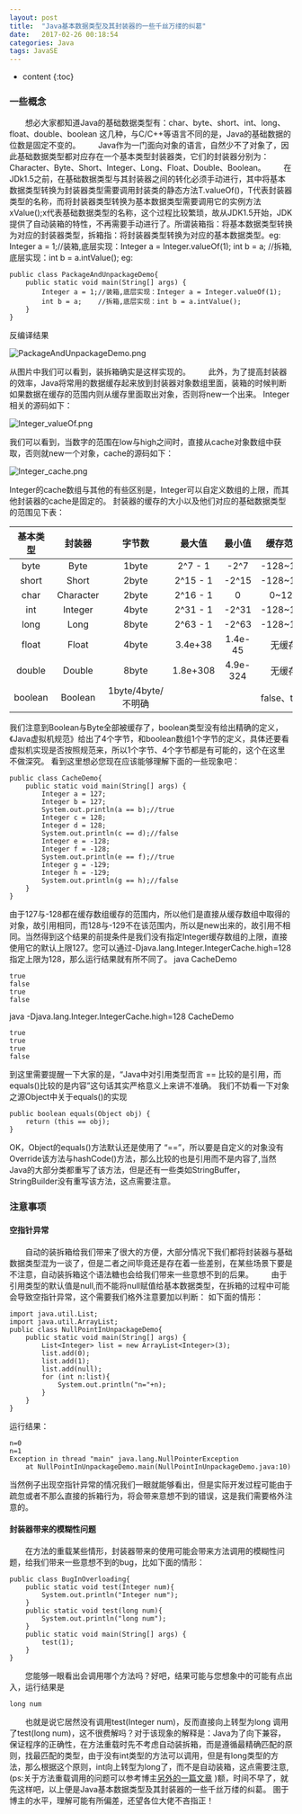 ```yaml
---
layout: post
title:  "Java基本数据类型及其封装器的一些千丝万缕的纠葛"
date:   2017-02-26 00:18:54
categories: Java
tags: JavaSE
---
```


* content
{:toc}
### 一些概念
    想必大家都知道Java的基础数据类型有：char、byte、short、int、long、float、double、boolean 这几种，与C/C++等语言不同的是，Java的基础数据的位数是固定不变的。
    Java作为一门面向对象的语言，自然少不了对象了，因此基础数据类型都对应存在一个基本类型封装器类，它们的封装器分别为：Character、Byte、Short、Integer、Long、Float、Double、Boolean。
    在JDk1.5之前，在基础数据类型与其封装器之间的转化必须手动进行，其中将基本数据类型转换为封装器类型需要调用封装类的静态方法T.valueOf()，T代表封装器类型的名称，而将封装器类型转换为基本数据类型需要调用它的实例方法xValue();x代表基础数据类型的名称，这个过程比较繁琐，故从JDK1.5开始，JDK提供了自动装箱的特性，不再需要手动进行了。所谓装箱指：将基本数据类型转换为对应的封装器类型，拆箱指：将封装器类型转换为对应的基本数据类型。eg:
Integer a = 1;//装箱,底层实现：Integer a = Integer.valueOf(1);
int b = a;    //拆箱,底层实现：int b = a.intValue();
eg:
```
public class PackageAndUnpackageDemo{
    public static void main(String[] args) {
        Integer a = 1;//装箱,底层实现：Integer a = Integer.valueOf(1);
        int b = a;    //拆箱,底层实现：int b = a.intValue();
    }
}
```
反编译结果

![PackageAndUnpackageDemo.png](http://upload-images.jianshu.io/upload_images/3781926-b7721e03af8e36e0.png?imageMogr2/auto-orient/strip%7CimageView2/2/w/1240)

从图片中我们可以看到，装拆箱确实是这样实现的。
    此外，为了提高封装器的效率，Java将常用的数据缓存起来放到封装器对象数组里面，装箱的时候判断如果数据在缓存的范围内则从缓存里面取出对象，否则将new一个出来。
Integer相关的源码如下：

![Integer_valueOf.png](http://upload-images.jianshu.io/upload_images/3781926-7e237a821c67a3d6.png?imageMogr2/auto-orient/strip%7CimageView2/2/w/1240)

我们可以看到，当数字的范围在low与high之间时，直接从cache对象数组中获取，否则就new一个对象，cache的源码如下：

![Integer_cache.png](http://upload-images.jianshu.io/upload_images/3781926-e363b9fdcf54c3e0.png?imageMogr2/auto-orient/strip%7CimageView2/2/w/1240)

Integer的cache数组与其他的有些区别是，Integer可以自定义数组的上限，而其他封装器的cache是固定的。
封装器的缓存的大小以及他们对应的基础数据类型的范围见下表：



| 基本类型 | 封装器 | 字节数 | 最大值 | 最小值 |    缓存范围     |
| :------: | :------: | :------: | :------: | :------: | :------: |
| byte | Byte | 1byte | 2^7 - 1 | -2^7 | -128~127 |
| short | Short | 2byte | 2^15 - 1 | -2^15 | -128~127 |
| char | Character | 2byte | 2^16 - 1 | 0    | 0~127 |
| int  | Integer | 4byte | 2^31 - 1 | -2^31 | -128~127 |
| long | Long | 8byte | 2^63 - 1 | -2^63 | -128~127 |
| float | Float | 4byte | 3.4e+38 | 1.4e-45 | 无缓存 |
| double | Double | 8byte | 1.8e+308 | 4.9e-324 | 无缓存 |
| boolean | Boolean | 1byte/4byte/不明确 |     |    | false、true |


我们注意到Boolean与Byte全部被缓存了，boolean类型没有给出精确的定义，《Java虚拟机规范》给出了4个字节，和boolean数组1个字节的定义，具体还要看虚拟机实现是否按照规范来，所以1个字节、4个字节都是有可能的，这个在这里不做深究。
看到这里想必您现在应该能够理解下面的一些现象吧：
```
public class CacheDemo{
    public static void main(String[] args) {
        Integer a = 127;
		Integer b = 127;
		System.out.println(a == b);//true
		Integer c = 128;
		Integer d = 128;
		System.out.println(c == d);//false
		Integer e = -128;
		Integer f = -128;
		System.out.println(e == f);//true
		Integer g = -129;
		Integer h = -129;
		System.out.println(g == h);//false
    }
}
```
由于127与-128都在缓存数组缓存的范围内，所以他们是直接从缓存数组中取得的对象，故引用相同，而128与-129不在该范围内，所以是new出来的，故引用不相同。当然得到这个结果的前提条件是我们没有指定Integer缓存数组的上限，直接使用它的默认上限127。您可以通过-Djava.lang.Integer.IntegerCache.high=128 指定上限为128，那么运行结果就有所不同了。
java CacheDemo 
```
true
false
true
false
```
java -Djava.lang.Integer.IntegerCache.high=128 CacheDemo 
```
true
true
true
false

```

到这里需要提醒一下大家的是，“Java中对引用类型而言 == 比较的是引用，而equals()比较的是内容”这句话其实严格意义上来讲不准确。
我们不妨看一下对象之源Object中关于equals()的实现

```
public boolean equals(Object obj) {
    return (this == obj);
}
```

OK，Object的equals()方法默认还是使用了 “==”，所以要是自定义的对象没有Override该方法与hashCode()方法，那么比较的也是引用而不是内容了,当然Java的大部分类都重写了该方法，但是还有一些类如StringBuffer，StringBuilder没有重写该方法，这点需要注意。

### 注意事项
#### 空指针异常
    自动的装拆箱给我们带来了很大的方便，大部分情况下我们都将封装器与基础数据类型混为一谈了，但是二者之间毕竟还是存在着一些差别，在某些场景下要是不注意，自动装拆箱这个语法糖也会给我们带来一些意想不到的后果。
    由于引用类型的默认值是null,而不能将null赋值给基本数据类型，在拆箱的过程中可能会导致空指针异常，这个需要我们格外注意要加以判断：
如下面的情形：
```
import java.util.List;
import java.util.ArrayList;
public class NullPointInUnpackageDemo{
    public static void main(String[] args) {
        List<Integer> list = new ArrayList<Integer>(3);
        list.add(0);
        list.add(1);
        list.add(null);
        for (int n:list){
            System.out.println("n="+n);
        }
    }
}
```
运行结果：
```
n=0
n=1
Exception in thread "main" java.lang.NullPointerException
	at NullPointInUnpackageDemo.main(NullPointInUnpackageDemo.java:10)
```
当然例子出现空指针异常的情况我们一眼就能够看出，但是实际开发过程可能由于疏忽或者不那么直接的拆箱行为，将会带来意想不到的错误，这是我们需要格外注意的。
#### 封装器带来的模糊性问题
    在方法的重载某些情形，封装器带来的使用可能会带来方法调用的模糊性问题，给我们带来一些意想不到的bug，比如下面的情形：
```
public class BugInOverloading{
	public static void test(Integer num){
	    System.out.println("Integer num");
	}
    public static void test(long num){
        System.out.println("long num");
    }
    public static void main(String[] args) {
        test(1);
    }
}
```
    您能够一眼看出会调用哪个方法吗？好吧，结果可能与您想象中的可能有点出入，运行结果是
```
long num
```
    也就是说它居然没有调用test(Integer num)，反而直接向上转型为long 调用了test(long num)，这不很费解吗？对于该现象的解释是：Java为了向下兼容，保证程序的正确性，在方法重载时先不考虑自动装拆箱，而是遵循最精确匹配的原则，找最匹配的类型，由于没有int类型的方法可以调用，但是有long类型的方法，那么根据这个原则，int向上转型为long了，而不是自动装箱，这点需要注意,(ps:关于方法重载调用的问题可以参考博主[另外的一篇文章](http://www.jianshu.com/p/7ef2a22bb730) )额，时间不早了，就先这样吧，以上便是Java基本数据类型及其封装器的一些千丝万缕的纠葛。
圉于博主的水平，理解可能有所偏差，还望各位大佬不吝指正！

